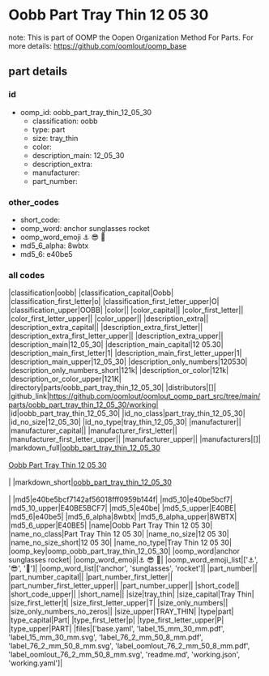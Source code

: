 # Oobb Part Tray Thin 12 05 30  

note: This is part of OOMP the Oopen Organization Method For Parts. For more details: https://github.com/oomlout/oomp_base

##  part details





### id
* oomp_id: oobb_part_tray_thin_12_05_30
  * classification: oobb
  * type: part
  * size: tray_thin
  * color: 
  * description_main: 12_05_30
  * description_extra: 
  * manufacturer: 
  * part_number: 

### other_codes
* short_code: 
* oomp_word: anchor sunglasses rocket
* oomp_word_emoji :anchor: :sunglasses: :rocket:
* md5_6_alpha: 8wbtx
* md5_6: e40be5

### all codes 
|classification|oobb|
|classification_capital|Oobb|
|classification_first_letter|o|
|classification_first_letter_upper|O|
|classification_upper|OOBB|
|color||
|color_capital||
|color_first_letter||
|color_first_letter_upper||
|color_upper||
|description_extra||
|description_extra_capital||
|description_extra_first_letter||
|description_extra_first_letter_upper||
|description_extra_upper||
|description_main|12_05_30|
|description_main_capital|12 05.30|
|description_main_first_letter|1|
|description_main_first_letter_upper|1|
|description_main_upper|12_05_30|
|description_only_numbers|120530|
|description_only_numbers_short|121k|
|description_or_color|121k|
|description_or_color_upper|121K|
|directory|parts/oobb_part_tray_thin_12_05_30|
|distributors|[]|
|github_link|https://github.com/oomlout/oomlout_oomp_part_src/tree/main/parts/oobb_part_tray_thin_12_05_30/working|
|id|oobb_part_tray_thin_12_05_30|
|id_no_class|part_tray_thin_12_05_30|
|id_no_size|12_05_30|
|id_no_type|tray_thin_12_05_30|
|manufacturer||
|manufacturer_capital||
|manufacturer_first_letter||
|manufacturer_first_letter_upper||
|manufacturer_upper||
|manufacturers|[]|
|markdown_full|[oobb_part_tray_thin_12_05_30](https://github.com/oomlout/oomlout_oomp_part_src/tree/main/parts/oobb_part_tray_thin_12_05_30/working)<br>[](https://github.com/oomlout/oomlout_oomp_part_src/tree/main/parts/oobb_part_tray_thin_12_05_30/working)<br>[Oobb Part Tray Thin 12 05 30](https://github.com/oomlout/oomlout_oomp_part_src/tree/main/parts/oobb_part_tray_thin_12_05_30/working)<br><br>|
|markdown_short|[oobb_part_tray_thin_12_05_30](https://github.com/oomlout/oomlout_oomp_part_src/tree/main/parts/oobb_part_tray_thin_12_05_30/working)<br><br>|
|md5|e40be5bcf7142af56018fff0959b144f|
|md5_10|e40be5bcf7|
|md5_10_upper|E40BE5BCF7|
|md5_5|e40be|
|md5_5_upper|E40BE|
|md5_6|e40be5|
|md5_6_alpha|8wbtx|
|md5_6_alpha_upper|8WBTX|
|md5_6_upper|E40BE5|
|name|Oobb Part Tray Thin 12 05 30|
|name_no_class|Part Tray Thin 12 05 30|
|name_no_size|12 05 30|
|name_no_size_short|12 05 30|
|name_no_type|Tray Thin 12 05 30|
|oomp_key|oomp_oobb_part_tray_thin_12_05_30|
|oomp_word|anchor sunglasses rocket|
|oomp_word_emoji|:anchor: :sunglasses: :rocket:|
|oomp_word_emoji_list|[':anchor:', ':sunglasses:', ':rocket:']|
|oomp_word_list|['anchor', 'sunglasses', 'rocket']|
|part_number||
|part_number_capital||
|part_number_first_letter||
|part_number_first_letter_upper||
|part_number_upper||
|short_code||
|short_code_upper||
|short_name||
|size|tray_thin|
|size_capital|Tray Thin|
|size_first_letter|t|
|size_first_letter_upper|T|
|size_only_numbers||
|size_only_numbers_no_zeros||
|size_upper|TRAY_THIN|
|type|part|
|type_capital|Part|
|type_first_letter|p|
|type_first_letter_upper|P|
|type_upper|PART|
|files|['base.yaml', 'label_15_mm_30_mm.pdf', 'label_15_mm_30_mm.svg', 'label_76_2_mm_50_8_mm.pdf', 'label_76_2_mm_50_8_mm.svg', 'label_oomlout_76_2_mm_50_8_mm.pdf', 'label_oomlout_76_2_mm_50_8_mm.svg', 'readme.md', 'working.json', 'working.yaml']|
